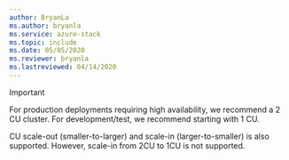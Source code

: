 ```yaml
---
author: BryanLa
ms.author: bryanla
ms.service: azure-stack
ms.topic: include
ms.date: 05/05/2020
ms.reviewer: bryanla
ms.lastreviewed: 04/14/2020
---
```


> [!IMPORTANT]
> For production deployments requiring high availability, we recommend a 2 CU cluster. For development/test, we recommend starting with 1 CU.
>
> CU scale-out (smaller-to-larger) and scale-in (larger-to-smaller) is also supported. However, scale-in from 2CU to 1CU is not supported. 